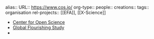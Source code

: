alias::
URL:: https://www.cos.io/
org-type::
people::
creations::
tags:: organisation
rel-projects:: [[EFA]], [[X-Science]]

- [Center for Open Science](https://www.cos.io/)
- [Global Flourishing Study](https://www.cos.io/gfs)
-
